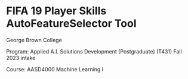 # FIFA 19 Player Skills AutoFeatureSelector Tool

George Brown College

Program: Applied A.I. Solutions Development (Postgraduate) (T431) Fall 2023 intake

Course: AASD4000 Machine Learning I
